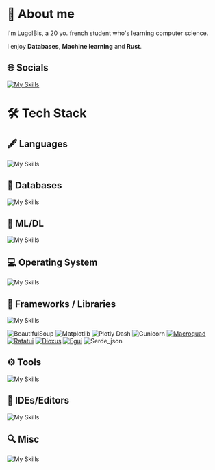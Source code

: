 
# 🔭 About me 
I'm LugolBis, a 20 yo. french student who's learning computer science.

I enjoy **Databases**, **Machine learning** and **Rust**.

## 🌐 Socials

[![My Skills](https://go-skill-icons.vercel.app/api/icons?i=linkedin&perline=5)](https://www.linkedin.com/in/lo%C3%AFc-desmar%C3%A8s-332855275?lipi=urn%3Ali%3Apage%3Ad_flagship3_profile_view_base_contact_details%3BUiN2icJCQ6a1RNpz8RsYVg%3D%3D)
<br>

# 🛠️ Tech Stack

## 🖋️ Languages

![My Skills](https://go-skill-icons.vercel.app/api/icons?i=rust,python,plsql,r,bash,powershell,js,html,css)

## 💾 Databases

![My Skills](https://go-skill-icons.vercel.app/api/icons?i=postgres,oracle,mysql,neo4j,duckdb,sqlite)

## 🤖 ML/DL

![My Skills](https://go-skill-icons.vercel.app/api/icons?i=tensorflow,pytorch,polars,pandas,numpy,ollama,huggingface)

## 💻 Operating System

![My Skills](https://go-skill-icons.vercel.app/api/icons?i=popos,ubuntu,windows)

## 🚀 Frameworks / Libraries

![My Skills](https://go-skill-icons.vercel.app/api/icons?i=flask,gradio,matplotlib)

![BeautifulSoup](https://img.shields.io/badge/BeautifulSoup-050038?style=for-the-badge&logo=BeautifulSoup&logoColor=white)
![Matplotlib](https://img.shields.io/badge/Matplotlib-%23ffffff.svg?style=for-the-badge&logo=Matplotlib&logoColor=black)
![Plotly Dash](https://img.shields.io/badge/plotly-3F4F75.svg?style=for-the-badge&logo=plotly&logoColor=white)
![Gunicorn](https://img.shields.io/badge/gunicorn-%298729.svg?style=for-the-badge&logo=gunicorn&logoColor=white)
[![Macroquad](https://img.shields.io/badge/Macroquad-DD1200?style=for-the-badge&logo=Macroquad&logoColor=white)](https://macroquad.rs/)
[![Ratatui](https://img.shields.io/badge/Ratatui-%23F9A825.svg?style=for-the-badge&logo=ratatui&logoColor=white)](https://ratatui.rs/)
[![Dioxus](https://img.shields.io/badge/Dioxus-00a9d7?style=for-the-badge&color=00a9d7)](https://dioxuslabs.com/)
[![Egui](https://img.shields.io/badge/Egui-217346?style=for-the-badge&logo=egui&logoColor=white)](https://crates.io/crates/egui)
![Serde_json](https://img.shields.io/badge/Serde__json-ffffff?style=for-the-badge&color=000000)


## ⚙️​ Tools

![My Skills](https://go-skill-icons.vercel.app/api/icons?i=git,githubactions,githubpages,virtualbox)

## 🧰 IDEs/Editors

![My Skills](https://go-skill-icons.vercel.app/api/icons?i=vscode,googlecolab,jupyter,replit,sublime)

## 🔍 Misc

![My Skills](https://go-skill-icons.vercel.app/api/icons?i=powerpoint,miro,typst,latex)
